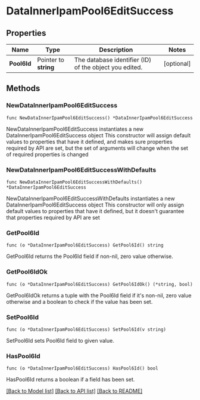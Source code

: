 # DataInnerIpamPool6EditSuccess

## Properties

Name | Type | Description | Notes
------------ | ------------- | ------------- | -------------
**Pool6Id** | Pointer to **string** | The database identifier (ID) of the object you edited. | [optional] 

## Methods

### NewDataInnerIpamPool6EditSuccess

`func NewDataInnerIpamPool6EditSuccess() *DataInnerIpamPool6EditSuccess`

NewDataInnerIpamPool6EditSuccess instantiates a new DataInnerIpamPool6EditSuccess object
This constructor will assign default values to properties that have it defined,
and makes sure properties required by API are set, but the set of arguments
will change when the set of required properties is changed

### NewDataInnerIpamPool6EditSuccessWithDefaults

`func NewDataInnerIpamPool6EditSuccessWithDefaults() *DataInnerIpamPool6EditSuccess`

NewDataInnerIpamPool6EditSuccessWithDefaults instantiates a new DataInnerIpamPool6EditSuccess object
This constructor will only assign default values to properties that have it defined,
but it doesn't guarantee that properties required by API are set

### GetPool6Id

`func (o *DataInnerIpamPool6EditSuccess) GetPool6Id() string`

GetPool6Id returns the Pool6Id field if non-nil, zero value otherwise.

### GetPool6IdOk

`func (o *DataInnerIpamPool6EditSuccess) GetPool6IdOk() (*string, bool)`

GetPool6IdOk returns a tuple with the Pool6Id field if it's non-nil, zero value otherwise
and a boolean to check if the value has been set.

### SetPool6Id

`func (o *DataInnerIpamPool6EditSuccess) SetPool6Id(v string)`

SetPool6Id sets Pool6Id field to given value.

### HasPool6Id

`func (o *DataInnerIpamPool6EditSuccess) HasPool6Id() bool`

HasPool6Id returns a boolean if a field has been set.


[[Back to Model list]](../README.md#documentation-for-models) [[Back to API list]](../README.md#documentation-for-api-endpoints) [[Back to README]](../README.md)


